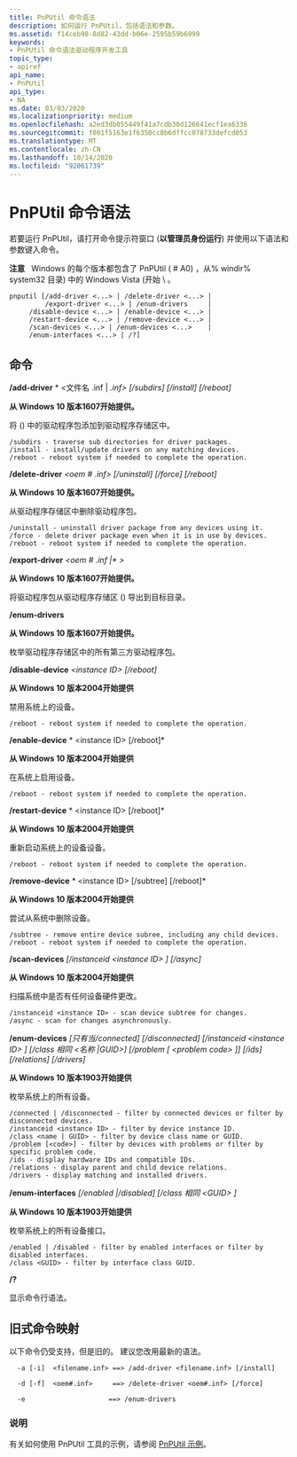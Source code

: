 ```yaml
---
title: PnPUtil 命令语法
description: 如何运行 PnPUtil，包括语法和参数。
ms.assetid: f14ceb98-8d82-43dd-b06e-2595b59b6999
keywords:
- PnPUtil 命令语法驱动程序开发工具
topic_type:
- apiref
api_name:
- PnPUtil
api_type:
- NA
ms.date: 03/03/2020
ms.localizationpriority: medium
ms.openlocfilehash: a2ed3db055449f41a7cdb30d126641ecf1ea6336
ms.sourcegitcommit: f001f5163e1f6350cc8b6dffcc078733defcd053
ms.translationtype: MT
ms.contentlocale: zh-CN
ms.lasthandoff: 10/14/2020
ms.locfileid: "92061739"
---
```

# <a name="pnputil-command-syntax"></a>PnPUtil 命令语法


若要运行 PnPUtil，请打开命令提示符窗口 (**以管理员身份运行**) 并使用以下语法和参数键入命令。

**注意**   Windows 的每个版本都包含了 PnPUtil ( # A0) ，从% windir% system32 目录) 中的 Windows Vista (开始 \\ 。

 

```
pnputil [/add-driver <...> | /delete-driver <...> |
         /export-driver <...> | /enum-drivers     |
     /disable-device <...> | /enable-device <...> |
     /restart-device <...> | /remove-device <...> | 
     /scan-devices <...> | /enum-devices <...>    |
     /enum-interfaces <...> | /?]
```

## <a name="commands"></a>命令

 **/add-driver** * <文件名 .inf | *.inf> [/subdirs] [/install] [/reboot]*

**从 Windows 10 版本1607开始提供。**

将 () 中的驱动程序包添加到驱动程序存储区中。  
```
/subdirs - traverse sub directories for driver packages.  
/install - install/update drivers on any matching devices.  
/reboot - reboot system if needed to complete the operation.  
```

**/delete-driver** *<oem # .inf> [/uninstall] [/force] [/reboot]*

**从 Windows 10 版本1607开始提供。**

从驱动程序存储区中删除驱动程序包。  

```
/uninstall - uninstall driver package from any devices using it.  
/force - delete driver package even when it is in use by devices.  
/reboot - reboot system if needed to complete the operation.  
```

**/export-driver** <em><oem # .inf |* > <target directory></em>

**从 Windows 10 版本1607开始提供。**

将驱动程序包从驱动程序存储区 () 导出到目标目录。

**/enum-drivers**

**从 Windows 10 版本1607开始提供。**

枚举驱动程序存储区中的所有第三方驱动程序包。

**/disable-device** <em> \<instance ID\> [/reboot]</em>

**从 Windows 10 版本2004开始提供**

禁用系统上的设备。 

```
/reboot - reboot system if needed to complete the operation.
```

**/enable-device** * \<instance ID\> [/reboot]*

**从 Windows 10 版本2004开始提供**

在系统上启用设备。  

```
/reboot - reboot system if needed to complete the operation.
```

**/restart-device** * \<instance ID\> [/reboot]*

**从 Windows 10 版本2004开始提供**

重新启动系统上的设备设备。 

```
/reboot - reboot system if needed to complete the operation.
```

**/remove-device** * \<instance ID\> [/subtree] [/reboot]*

**从 Windows 10 版本2004开始提供**

尝试从系统中删除设备。 

```
/subtree - remove entire device subree, including any child devices.
/reboot - reboot system if needed to complete the operation.
```

**/scan-devices** *[/instanceid \<instance ID\> ] [/async]*

**从 Windows 10 版本2004开始提供**

扫描系统中是否有任何设备硬件更改。 

```
/instanceid <instance ID> - scan device subtree for changes.
/async - scan for changes asynchronously.
```
**/enum-devices** *[只有当/connected] [/disconnected] [/instanceid \<instance ID\> ] [/class 相同 <名称 |GUID>] [/problem [ \<problem code\> ]] [/ids] [/relations] [/drivers]*

**从 Windows 10 版本1903开始提供**

枚举系统上的所有设备。

```
/connected | /disconnected - filter by connected devices or filter by disconnected devices.
/instanceid <instance ID> - filter by device instance ID.
/class <name | GUID> - filter by device class name or GUID.
/problem [<code>] - filter by devices with problems or filter by specific problem code.
/ids - display hardware IDs and compatible IDs.
/relations - display parent and child device relations.
/drivers - display matching and installed drivers.
```

**/enum-interfaces** *[/enabled |/disabled] [/class 相同 \<GUID\> ]*

**从 Windows 10 版本1903开始提供**

枚举系统上的所有设备接口。

```
/enabled | /disabled - filter by enabled interfaces or filter by disabled interfaces.
/class <GUID> - filter by interface class GUID.
```

**/?**

显示命令行语法。

## <a name="legacy-command-mapping"></a>旧式命令映射

以下命令仍受支持，但是旧的。  建议您改用最新的语法。

```
  -a [-i]  <filename.inf> ==> /add-driver <filename.inf> [/install]

  -d [-f]  <oem#.inf>     ==> /delete-driver <oem#.inf> [/force]

  -e                     ==> /enum-drivers
```
 

###  <a name="comments"></a>说明



有关如何使用 PnPUtil 工具的示例，请参阅 [PnPUtil 示例](pnputil-examples.md)。

 

 





